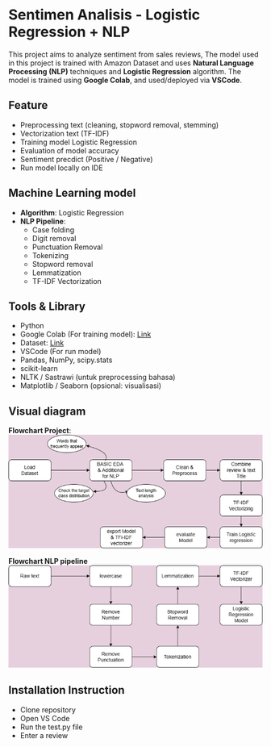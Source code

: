 # Sentimen Analisis - Logistic Regression + NLP

This project aims to analyze sentiment from sales reviews, The model used in this project is trained with Amazon Dataset and uses **Natural Language Processing (NLP)** techniques and **Logistic Regression** algorithm. The model is trained using **Google Colab**, and used/deployed via **VSCode**.

## Feature

- Preprocessing text (cleaning, stopword removal, stemming)
- Vectorization text (TF-IDF)
- Training model Logistic Regression
- Evaluation of model accuracy
- Sentiment precdict (Positive / Negative)
- Run model locally on IDE 

## Machine Learning model

- **Algorithm**: Logistic Regression
- **NLP Pipeline**:
  - Case folding
  - Digit removal
  - Punctuation Removal
  - Tokenizing
  - Stopword removal
  - Lemmatization
  - TF-IDF Vectorization

## Tools & Library

- Python
- Google Colab (For training model): [Link](https://colab.research.google.com/drive/1ljIgUG65GTcuhj8ZkR46oWeK37-wii9p?usp=sharing)
- Dataset: [Link](https://drive.google.com/file/d/16R_I6P3HBbP63uFi8M0IAYdcnOId3WGC/view?usp=sharing)
- VSCode (For run model)
- Pandas, NumPy, scipy.stats
- scikit-learn
- NLTK / Sastrawi (untuk preprocessing bahasa)
- Matplotlib / Seaborn (opsional: visualisasi)


## Visual diagram

**Flowchart Project**:
![FlowchartProject](Diagram/Flowchart_Project.drawio.png)

**Flowchart NLP pipeline**
![NLP Pipeline](Diagram/NLP_Pipeline.drawio.png)

## Installation Instruction
 - Clone repository
 - Open VS Code
 - Run the test.py file
 - Enter a review


